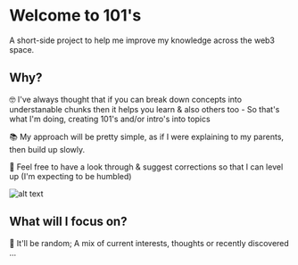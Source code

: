 # Welcome to 101's

A short-side project to help me improve my knowledge across the web3 space.

## Why?

🤓 I've always thought that if you can break down concepts into understanable chunks then it helps you learn & also others too - So that's what I'm doing, creating 101's and/or intro's into topics

📚 My approach will be pretty simple, as if I were explaining to my parents, then build up slowly.

🍄 Feel free to have a look through & suggest corrections so that I can level up (I'm expecting to be humbled)

![alt text](https://memegenerator.net/img/images/400x/13178464.jpg)

## What will I focus on?

🐇 It'll be random; A mix of current interests, thoughts or recently discovered ...

